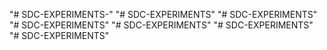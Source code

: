"# SDC-EXPERIMENTS-" 
"# SDC-EXPERIMENTS" 
"# SDC-EXPERIMENTS" 
"# SDC-EXPERIMENTS" 
"# SDC-EXPERIMENTS" 
"# SDC-EXPERIMENTS" 
"# SDC-EXPERIMENTS" 
